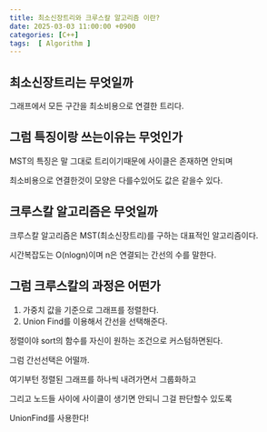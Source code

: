 ```yaml
---
title: 최소신장트리와 크루스칼 알고리즘 이란?
date: 2025-03-03 11:00:00 +0900
categories: [C++]  
tags:  [ Algorithm ]
---
```


## 최소신장트리는 무엇일까

그래프에서 모든 구간을 최소비용으로 연결한 트리다.

## 그럼 특징이랑 쓰는이유는 무엇인가

MST의 특징은 말 그대로 트리이기때문에 사이클은 존재하면 안되며

최소비용으로 연결한것이 모양은 다를수있어도 값은 같을수 있다.

## 크루스칼 알고리즘은 무엇일까

크루스칼 알고리즘은 MST(최소신장트리)를 구하는 대표적인 알고리즘이다.

시간복잡도는 O(nlogn)이며 n은 연결되는 간선의 수를 말한다.

## 그럼 크루스칼의 과정은 어떤가

1. 가중치 값을 기준으로 그래프를 정렬한다.
2. Union Find를 이용해서 간선을 선택해준다.

정렬이야 sort의 함수를 자신이 원하는 조건으로 커스텀하면된다.

그럼 간선선택은 어떨까.

여기부턴 정렬된 그래프를 하나씩 내려가면서 그룹화하고

그리고 노드들 사이에 사이클이 생기면 안되니 그걸 판단할수 있도록

UnionFind를 사용한다!

